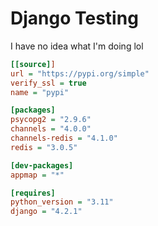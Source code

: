 # Django Testing

I have no idea what I'm doing lol

```ini
[[source]]
url = "https://pypi.org/simple"
verify_ssl = true
name = "pypi"

[packages]
psycopg2 = "2.9.6"
channels = "4.0.0"
channels-redis = "4.1.0"
redis = "3.0.5"

[dev-packages]
appmap = "*"

[requires]
python_version = "3.11"
django = "4.2.1"
```